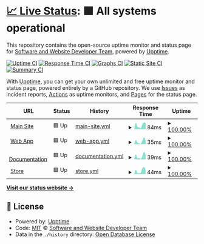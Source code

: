# [📈 Live Status](https://Software-and-Website-Developer-Team.github.io/Status): <!--live status--> **🟩 All systems operational**

This repository contains the open-source uptime monitor and status page for [Software and Website Developer Team](https://software-and-website-developer-team.github.io), powered by [Upptime](https://github.com/upptime/upptime).

[![Uptime CI](https://github.com/Software-and-Website-Developer-Team/Status/workflows/Uptime%20CI/badge.svg)](https://github.com/Software-and-Website-Developer-Team/Status/actions?query=workflow%3A%22Uptime+CI%22)
[![Response Time CI](https://github.com/Software-and-Website-Developer-Team/Status/workflows/Response%20Time%20CI/badge.svg)](https://github.com/Software-and-Website-Developer-Team/Status/actions?query=workflow%3A%22Response+Time+CI%22)
[![Graphs CI](https://github.com/Software-and-Website-Developer-Team/Status/workflows/Graphs%20CI/badge.svg)](https://github.com/Software-and-Website-Developer-Team/Status/actions?query=workflow%3A%22Graphs+CI%22)
[![Static Site CI](https://github.com/Software-and-Website-Developer-Team/Status/workflows/Static%20Site%20CI/badge.svg)](https://github.com/Software-and-Website-Developer-Team/Status/actions?query=workflow%3A%22Static+Site+CI%22)
[![Summary CI](https://github.com/Software-and-Website-Developer-Team/Status/workflows/Summary%20CI/badge.svg)](https://github.com/Software-and-Website-Developer-Team/Status/actions?query=workflow%3A%22Summary+CI%22)

With [Upptime](https://upptime.js.org), you can get your own unlimited and free uptime monitor and status page, powered entirely by a GitHub repository. We use [Issues](https://github.com/Software-and-Website-Developer-Team/Status/issues) as incident reports, [Actions](https://github.com/Software-and-Website-Developer-Team/Status/actions) as uptime monitors, and [Pages](https://Software-and-Website-Developer-Team.github.io/Status) for the status page.

<!--start: status pages-->
<!-- This summary is generated by Upptime (https://github.com/upptime/upptime) -->
<!-- Do not edit this manually, your changes will be overwritten -->
<!-- prettier-ignore -->
| URL | Status | History | Response Time | Uptime |
| --- | ------ | ------- | ------------- | ------ |
| <img alt="" src="https://favicons.githubusercontent.com/software-and-website-developer-team.github.io" height="13"> [Main Site](https://software-and-website-developer-team.github.io/) | 🟩 Up | [main-site.yml](https://github.com/Software-and-Website-Developer-Team/Status/commits/HEAD/history/main-site.yml) | <details><summary><img alt="Response time graph" src="./graphs/main-site/response-time-week.png" height="20"> 84ms</summary><br><a href="https://Software-and-Website-Developer-Team.github.io/Status/history/main-site"><img alt="Response time 99" src="https://img.shields.io/endpoint?url=https%3A%2F%2Fraw.githubusercontent.com%2FSoftware-and-Website-Developer-Team%2FStatus%2FHEAD%2Fapi%2Fmain-site%2Fresponse-time.json"></a><br><a href="https://Software-and-Website-Developer-Team.github.io/Status/history/main-site"><img alt="24-hour response time 44" src="https://img.shields.io/endpoint?url=https%3A%2F%2Fraw.githubusercontent.com%2FSoftware-and-Website-Developer-Team%2FStatus%2FHEAD%2Fapi%2Fmain-site%2Fresponse-time-day.json"></a><br><a href="https://Software-and-Website-Developer-Team.github.io/Status/history/main-site"><img alt="7-day response time 84" src="https://img.shields.io/endpoint?url=https%3A%2F%2Fraw.githubusercontent.com%2FSoftware-and-Website-Developer-Team%2FStatus%2FHEAD%2Fapi%2Fmain-site%2Fresponse-time-week.json"></a><br><a href="https://Software-and-Website-Developer-Team.github.io/Status/history/main-site"><img alt="30-day response time 90" src="https://img.shields.io/endpoint?url=https%3A%2F%2Fraw.githubusercontent.com%2FSoftware-and-Website-Developer-Team%2FStatus%2FHEAD%2Fapi%2Fmain-site%2Fresponse-time-month.json"></a><br><a href="https://Software-and-Website-Developer-Team.github.io/Status/history/main-site"><img alt="1-year response time 99" src="https://img.shields.io/endpoint?url=https%3A%2F%2Fraw.githubusercontent.com%2FSoftware-and-Website-Developer-Team%2FStatus%2FHEAD%2Fapi%2Fmain-site%2Fresponse-time-year.json"></a></details> | <details><summary><a href="https://Software-and-Website-Developer-Team.github.io/Status/history/main-site">100.00%</a></summary><a href="https://Software-and-Website-Developer-Team.github.io/Status/history/main-site"><img alt="All-time uptime 100.00%" src="https://img.shields.io/endpoint?url=https%3A%2F%2Fraw.githubusercontent.com%2FSoftware-and-Website-Developer-Team%2FStatus%2FHEAD%2Fapi%2Fmain-site%2Fuptime.json"></a><br><a href="https://Software-and-Website-Developer-Team.github.io/Status/history/main-site"><img alt="24-hour uptime 100.00%" src="https://img.shields.io/endpoint?url=https%3A%2F%2Fraw.githubusercontent.com%2FSoftware-and-Website-Developer-Team%2FStatus%2FHEAD%2Fapi%2Fmain-site%2Fuptime-day.json"></a><br><a href="https://Software-and-Website-Developer-Team.github.io/Status/history/main-site"><img alt="7-day uptime 100.00%" src="https://img.shields.io/endpoint?url=https%3A%2F%2Fraw.githubusercontent.com%2FSoftware-and-Website-Developer-Team%2FStatus%2FHEAD%2Fapi%2Fmain-site%2Fuptime-week.json"></a><br><a href="https://Software-and-Website-Developer-Team.github.io/Status/history/main-site"><img alt="30-day uptime 100.00%" src="https://img.shields.io/endpoint?url=https%3A%2F%2Fraw.githubusercontent.com%2FSoftware-and-Website-Developer-Team%2FStatus%2FHEAD%2Fapi%2Fmain-site%2Fuptime-month.json"></a><br><a href="https://Software-and-Website-Developer-Team.github.io/Status/history/main-site"><img alt="1-year uptime 100.00%" src="https://img.shields.io/endpoint?url=https%3A%2F%2Fraw.githubusercontent.com%2FSoftware-and-Website-Developer-Team%2FStatus%2FHEAD%2Fapi%2Fmain-site%2Fuptime-year.json"></a></details>
| <img alt="" src="https://favicons.githubusercontent.com/software-and-website-developer-team.github.io" height="13"> [Web App](https://software-and-website-developer-team.github.io/Web-App/) | 🟩 Up | [web-app.yml](https://github.com/Software-and-Website-Developer-Team/Status/commits/HEAD/history/web-app.yml) | <details><summary><img alt="Response time graph" src="./graphs/web-app/response-time-week.png" height="20"> 35ms</summary><br><a href="https://Software-and-Website-Developer-Team.github.io/Status/history/web-app"><img alt="Response time 51" src="https://img.shields.io/endpoint?url=https%3A%2F%2Fraw.githubusercontent.com%2FSoftware-and-Website-Developer-Team%2FStatus%2FHEAD%2Fapi%2Fweb-app%2Fresponse-time.json"></a><br><a href="https://Software-and-Website-Developer-Team.github.io/Status/history/web-app"><img alt="24-hour response time 3" src="https://img.shields.io/endpoint?url=https%3A%2F%2Fraw.githubusercontent.com%2FSoftware-and-Website-Developer-Team%2FStatus%2FHEAD%2Fapi%2Fweb-app%2Fresponse-time-day.json"></a><br><a href="https://Software-and-Website-Developer-Team.github.io/Status/history/web-app"><img alt="7-day response time 35" src="https://img.shields.io/endpoint?url=https%3A%2F%2Fraw.githubusercontent.com%2FSoftware-and-Website-Developer-Team%2FStatus%2FHEAD%2Fapi%2Fweb-app%2Fresponse-time-week.json"></a><br><a href="https://Software-and-Website-Developer-Team.github.io/Status/history/web-app"><img alt="30-day response time 47" src="https://img.shields.io/endpoint?url=https%3A%2F%2Fraw.githubusercontent.com%2FSoftware-and-Website-Developer-Team%2FStatus%2FHEAD%2Fapi%2Fweb-app%2Fresponse-time-month.json"></a><br><a href="https://Software-and-Website-Developer-Team.github.io/Status/history/web-app"><img alt="1-year response time 51" src="https://img.shields.io/endpoint?url=https%3A%2F%2Fraw.githubusercontent.com%2FSoftware-and-Website-Developer-Team%2FStatus%2FHEAD%2Fapi%2Fweb-app%2Fresponse-time-year.json"></a></details> | <details><summary><a href="https://Software-and-Website-Developer-Team.github.io/Status/history/web-app">100.00%</a></summary><a href="https://Software-and-Website-Developer-Team.github.io/Status/history/web-app"><img alt="All-time uptime 100.00%" src="https://img.shields.io/endpoint?url=https%3A%2F%2Fraw.githubusercontent.com%2FSoftware-and-Website-Developer-Team%2FStatus%2FHEAD%2Fapi%2Fweb-app%2Fuptime.json"></a><br><a href="https://Software-and-Website-Developer-Team.github.io/Status/history/web-app"><img alt="24-hour uptime 100.00%" src="https://img.shields.io/endpoint?url=https%3A%2F%2Fraw.githubusercontent.com%2FSoftware-and-Website-Developer-Team%2FStatus%2FHEAD%2Fapi%2Fweb-app%2Fuptime-day.json"></a><br><a href="https://Software-and-Website-Developer-Team.github.io/Status/history/web-app"><img alt="7-day uptime 100.00%" src="https://img.shields.io/endpoint?url=https%3A%2F%2Fraw.githubusercontent.com%2FSoftware-and-Website-Developer-Team%2FStatus%2FHEAD%2Fapi%2Fweb-app%2Fuptime-week.json"></a><br><a href="https://Software-and-Website-Developer-Team.github.io/Status/history/web-app"><img alt="30-day uptime 100.00%" src="https://img.shields.io/endpoint?url=https%3A%2F%2Fraw.githubusercontent.com%2FSoftware-and-Website-Developer-Team%2FStatus%2FHEAD%2Fapi%2Fweb-app%2Fuptime-month.json"></a><br><a href="https://Software-and-Website-Developer-Team.github.io/Status/history/web-app"><img alt="1-year uptime 100.00%" src="https://img.shields.io/endpoint?url=https%3A%2F%2Fraw.githubusercontent.com%2FSoftware-and-Website-Developer-Team%2FStatus%2FHEAD%2Fapi%2Fweb-app%2Fuptime-year.json"></a></details>
| <img alt="" src="https://favicons.githubusercontent.com/software-and-website-developer-team.github.io" height="13"> [Documentation](https://software-and-website-developer-team.github.io/Documentation/) | 🟩 Up | [documentation.yml](https://github.com/Software-and-Website-Developer-Team/Status/commits/HEAD/history/documentation.yml) | <details><summary><img alt="Response time graph" src="./graphs/documentation/response-time-week.png" height="20"> 39ms</summary><br><a href="https://Software-and-Website-Developer-Team.github.io/Status/history/documentation"><img alt="Response time 56" src="https://img.shields.io/endpoint?url=https%3A%2F%2Fraw.githubusercontent.com%2FSoftware-and-Website-Developer-Team%2FStatus%2FHEAD%2Fapi%2Fdocumentation%2Fresponse-time.json"></a><br><a href="https://Software-and-Website-Developer-Team.github.io/Status/history/documentation"><img alt="24-hour response time 6" src="https://img.shields.io/endpoint?url=https%3A%2F%2Fraw.githubusercontent.com%2FSoftware-and-Website-Developer-Team%2FStatus%2FHEAD%2Fapi%2Fdocumentation%2Fresponse-time-day.json"></a><br><a href="https://Software-and-Website-Developer-Team.github.io/Status/history/documentation"><img alt="7-day response time 39" src="https://img.shields.io/endpoint?url=https%3A%2F%2Fraw.githubusercontent.com%2FSoftware-and-Website-Developer-Team%2FStatus%2FHEAD%2Fapi%2Fdocumentation%2Fresponse-time-week.json"></a><br><a href="https://Software-and-Website-Developer-Team.github.io/Status/history/documentation"><img alt="30-day response time 52" src="https://img.shields.io/endpoint?url=https%3A%2F%2Fraw.githubusercontent.com%2FSoftware-and-Website-Developer-Team%2FStatus%2FHEAD%2Fapi%2Fdocumentation%2Fresponse-time-month.json"></a><br><a href="https://Software-and-Website-Developer-Team.github.io/Status/history/documentation"><img alt="1-year response time 56" src="https://img.shields.io/endpoint?url=https%3A%2F%2Fraw.githubusercontent.com%2FSoftware-and-Website-Developer-Team%2FStatus%2FHEAD%2Fapi%2Fdocumentation%2Fresponse-time-year.json"></a></details> | <details><summary><a href="https://Software-and-Website-Developer-Team.github.io/Status/history/documentation">100.00%</a></summary><a href="https://Software-and-Website-Developer-Team.github.io/Status/history/documentation"><img alt="All-time uptime 100.00%" src="https://img.shields.io/endpoint?url=https%3A%2F%2Fraw.githubusercontent.com%2FSoftware-and-Website-Developer-Team%2FStatus%2FHEAD%2Fapi%2Fdocumentation%2Fuptime.json"></a><br><a href="https://Software-and-Website-Developer-Team.github.io/Status/history/documentation"><img alt="24-hour uptime 100.00%" src="https://img.shields.io/endpoint?url=https%3A%2F%2Fraw.githubusercontent.com%2FSoftware-and-Website-Developer-Team%2FStatus%2FHEAD%2Fapi%2Fdocumentation%2Fuptime-day.json"></a><br><a href="https://Software-and-Website-Developer-Team.github.io/Status/history/documentation"><img alt="7-day uptime 100.00%" src="https://img.shields.io/endpoint?url=https%3A%2F%2Fraw.githubusercontent.com%2FSoftware-and-Website-Developer-Team%2FStatus%2FHEAD%2Fapi%2Fdocumentation%2Fuptime-week.json"></a><br><a href="https://Software-and-Website-Developer-Team.github.io/Status/history/documentation"><img alt="30-day uptime 100.00%" src="https://img.shields.io/endpoint?url=https%3A%2F%2Fraw.githubusercontent.com%2FSoftware-and-Website-Developer-Team%2FStatus%2FHEAD%2Fapi%2Fdocumentation%2Fuptime-month.json"></a><br><a href="https://Software-and-Website-Developer-Team.github.io/Status/history/documentation"><img alt="1-year uptime 100.00%" src="https://img.shields.io/endpoint?url=https%3A%2F%2Fraw.githubusercontent.com%2FSoftware-and-Website-Developer-Team%2FStatus%2FHEAD%2Fapi%2Fdocumentation%2Fuptime-year.json"></a></details>
| <img alt="" src="https://favicons.githubusercontent.com/software-and-website-developer-team.github.io" height="13"> [Store](https://software-and-website-developer-team.github.io/Store/) | 🟩 Up | [store.yml](https://github.com/Software-and-Website-Developer-Team/Status/commits/HEAD/history/store.yml) | <details><summary><img alt="Response time graph" src="./graphs/store/response-time-week.png" height="20"> 44ms</summary><br><a href="https://Software-and-Website-Developer-Team.github.io/Status/history/store"><img alt="Response time 56" src="https://img.shields.io/endpoint?url=https%3A%2F%2Fraw.githubusercontent.com%2FSoftware-and-Website-Developer-Team%2FStatus%2FHEAD%2Fapi%2Fstore%2Fresponse-time.json"></a><br><a href="https://Software-and-Website-Developer-Team.github.io/Status/history/store"><img alt="24-hour response time 4" src="https://img.shields.io/endpoint?url=https%3A%2F%2Fraw.githubusercontent.com%2FSoftware-and-Website-Developer-Team%2FStatus%2FHEAD%2Fapi%2Fstore%2Fresponse-time-day.json"></a><br><a href="https://Software-and-Website-Developer-Team.github.io/Status/history/store"><img alt="7-day response time 44" src="https://img.shields.io/endpoint?url=https%3A%2F%2Fraw.githubusercontent.com%2FSoftware-and-Website-Developer-Team%2FStatus%2FHEAD%2Fapi%2Fstore%2Fresponse-time-week.json"></a><br><a href="https://Software-and-Website-Developer-Team.github.io/Status/history/store"><img alt="30-day response time 53" src="https://img.shields.io/endpoint?url=https%3A%2F%2Fraw.githubusercontent.com%2FSoftware-and-Website-Developer-Team%2FStatus%2FHEAD%2Fapi%2Fstore%2Fresponse-time-month.json"></a><br><a href="https://Software-and-Website-Developer-Team.github.io/Status/history/store"><img alt="1-year response time 56" src="https://img.shields.io/endpoint?url=https%3A%2F%2Fraw.githubusercontent.com%2FSoftware-and-Website-Developer-Team%2FStatus%2FHEAD%2Fapi%2Fstore%2Fresponse-time-year.json"></a></details> | <details><summary><a href="https://Software-and-Website-Developer-Team.github.io/Status/history/store">100.00%</a></summary><a href="https://Software-and-Website-Developer-Team.github.io/Status/history/store"><img alt="All-time uptime 100.00%" src="https://img.shields.io/endpoint?url=https%3A%2F%2Fraw.githubusercontent.com%2FSoftware-and-Website-Developer-Team%2FStatus%2FHEAD%2Fapi%2Fstore%2Fuptime.json"></a><br><a href="https://Software-and-Website-Developer-Team.github.io/Status/history/store"><img alt="24-hour uptime 100.00%" src="https://img.shields.io/endpoint?url=https%3A%2F%2Fraw.githubusercontent.com%2FSoftware-and-Website-Developer-Team%2FStatus%2FHEAD%2Fapi%2Fstore%2Fuptime-day.json"></a><br><a href="https://Software-and-Website-Developer-Team.github.io/Status/history/store"><img alt="7-day uptime 100.00%" src="https://img.shields.io/endpoint?url=https%3A%2F%2Fraw.githubusercontent.com%2FSoftware-and-Website-Developer-Team%2FStatus%2FHEAD%2Fapi%2Fstore%2Fuptime-week.json"></a><br><a href="https://Software-and-Website-Developer-Team.github.io/Status/history/store"><img alt="30-day uptime 100.00%" src="https://img.shields.io/endpoint?url=https%3A%2F%2Fraw.githubusercontent.com%2FSoftware-and-Website-Developer-Team%2FStatus%2FHEAD%2Fapi%2Fstore%2Fuptime-month.json"></a><br><a href="https://Software-and-Website-Developer-Team.github.io/Status/history/store"><img alt="1-year uptime 100.00%" src="https://img.shields.io/endpoint?url=https%3A%2F%2Fraw.githubusercontent.com%2FSoftware-and-Website-Developer-Team%2FStatus%2FHEAD%2Fapi%2Fstore%2Fuptime-year.json"></a></details>

<!--end: status pages-->

[**Visit our status website →**](https://Software-and-Website-Developer-Team.github.io/Status)

## 📄 License

- Powered by: [Upptime](https://github.com/upptime/upptime)
- Code: [MIT](./LICENSE) © [Software and Website Developer Team](https://software-and-website-developer-team.github.io)
- Data in the `./history` directory: [Open Database License](https://opendatacommons.org/licenses/odbl/1-0/)
